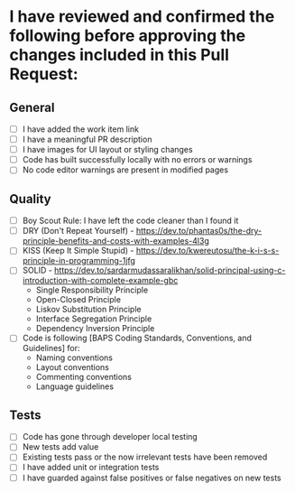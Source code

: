 # I have reviewed and confirmed the following before approving the changes included in this Pull Request:

## General

- [ ] I have added the work item link
- [ ] I have a meaningful PR description
- [ ] I have images for UI layout or styling changes
- [ ] Code has built successfully locally with no errors or warnings
- [ ] No code editor warnings are present in modified pages

## Quality

- [ ] Boy Scout Rule: I have left the code cleaner than I found it
- [ ] DRY (Don't Repeat Yourself) - https://dev.to/phantas0s/the-dry-principle-benefits-and-costs-with-examples-4l3g
- [ ] KISS (Keep It Simple Stupid) - https://dev.to/kwereutosu/the-k-i-s-s-principle-in-programming-1jfg
- [ ] SOLID - https://dev.to/sardarmudassaralikhan/solid-principal-using-c-introduction-with-complete-example-gbc
    - Single Responsibility Principle
    - Open-Closed Principle
    - Liskov Substitution Principle
    - Interface Segregation Principle
    - Dependency Inversion Principle
- [ ] Code is following [BAPS Coding Standards, Conventions, and Guidelines] for:
    - Naming conventions
    - Layout conventions
    - Commenting conventions
    - Language guidelines

## Tests

- [ ] Code has gone through developer local testing
- [ ] New tests add value
- [ ] Existing tests pass or the now irrelevant tests have been removed
- [ ] I have added unit or integration tests
- [ ] I have guarded against false positives or false negatives on new tests